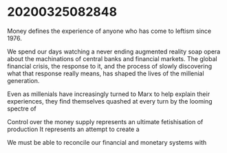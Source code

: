 20200325082848
==============



Money defines the experience of anyone who has come to leftism since 1976.

We spend our days watching a never ending augmented reality soap opera about the machinations of central banks and financial markets. The global financial crisis, the response to it, and the process of slowly discovering what that response really means, has shaped the lives of the millenial generation.

Even as millenials have increasingly turned to Marx to help explain their experiences, they find themselves quashed at every turn by the looming spectre of 

Control over the money supply represents an ultimate fetishisation of production
It represents an attempt to create a 

We must be able to reconcile our financial and monetary systems with